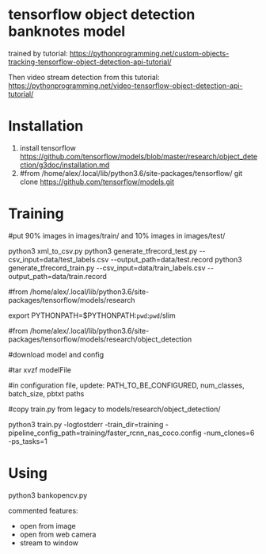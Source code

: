 # tensorflow object detection banknotes model
trained by tutorial:
https://pythonprogramming.net/custom-objects-tracking-tensorflow-object-detection-api-tutorial/

Then video stream detection from this tutorial:
https://pythonprogramming.net/video-tensorflow-object-detection-api-tutorial/

# Installation
1. install tensorflow
https://github.com/tensorflow/models/blob/master/research/object_detection/g3doc/installation.md
2. #from /home/alex/.local/lib/python3.6/site-packages/tensorflow/
git clone https://github.com/tensorflow/models.git

# Training
#put 90% images in images/train/ and 10% images in images/test/

python3 xml_to_csv.py
python3 generate_tfrecord_test.py --csv_input=data/test_labels.csv  --output_path=data/test.record
python3 generate_tfrecord_train.py --csv_input=data/train_labels.csv  --output_path=data/train.record

#from /home/alex/.local/lib/python3.6/site-packages/tensorflow/models/research

export PYTHONPATH=$PYTHONPATH:`pwd`:`pwd`/slim

#from /home/alex/.local/lib/python3.6/site-packages/tensorflow/models/research/object_detection

#download model and config

#tar xvzf modelFile

#in configuration file, updete: PATH_TO_BE_CONFIGURED, num_classes, batch_size, pbtxt paths

#copy train.py from legacy to models/research/object_detection/

python3 train.py -logtostderr -train_dir=training -pipeline_config_path=training/faster_rcnn_nas_coco.config -num_clones=6 -ps_tasks=1

# Using
python3 bankopencv.py

commented features:
- open from image
- open from web camera
- stream to window
